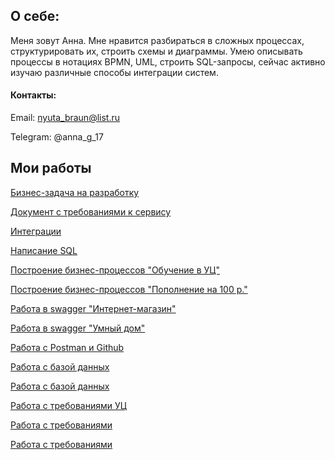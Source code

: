 ## О себе: 

Меня зовут Анна. Мне нравится разбираться в сложных процессах, структурировать их, строить схемы и диаграммы. Умею описывать процессы в нотациях BPMN, UML, строить SQL-запросы, сейчас активно изучаю различные способы интеграции систем. 

#### Контакты:

Email: nyuta_braun@list.ru

Telegram: @anna_g_17


## Мои работы
[Бизнес-задача на разработку](./Бизнес%20–%20задача%20на%20разработку/проектирование%20нового%20метода%20API.md)

[Документ с требованиями к сервису](./документ%20с%20требованиями%20к%20сервису/за%20честный%20бизнес.md)

[Интеграции](./Интеграции/интеграции.md)

[Написание SQL](./написание%20sql/написание%20sql.md)

[Построение бизнес-процессов "Обучение в УЦ" ](./Построение%20бизнес-процессов/бизнес-процесс%20обучения%20в%20УЦ%20.md)

[Построение бизнес-процессов "Пополнение на 100 р."](./Построение%20бизнес-процессов/бизнес-процесс%20пополнение%20на%20100р%20.md)

[Работа в swagger "Интернет-магазин"](./Работа%20в%20swagger/интернет-магазин.md)

[Работа в swagger "Умный дом"](./Работа%20в%20swagger/умный%20дом.md)

[Работа с Postman и Github](./Работа%20с%20Postman%20и%20Github/Аутентификация%20и%20авторизация..md)

[Работа с базой данных](./Работа%20с%20базой%20данных/Проектирование%20БД%20заказы.md)

[Работа с базой данных](./Работа%20с%20базой%20данных/Проектирование%20БД%20УЦ%20.md)

[Работа с требованиями УЦ ](./Работа%20с%20требованиями/FT%20И%20NFT.md)

[Работа с требованиями ](./Работа%20с%20требованиями/Работа%20с%20требованиями%201.md)

[Работа с требованиями ](./Работа%20с%20требованиями/Работа%20с%20требованиями%202%20.md)



